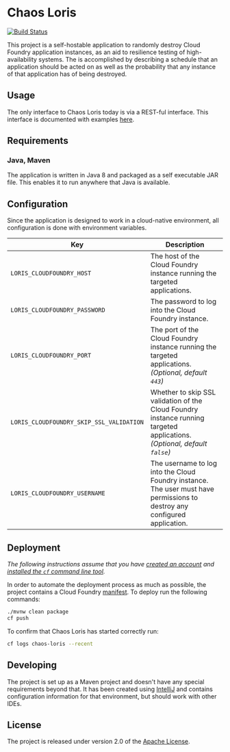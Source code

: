 # Chaos Loris
[![Build Status](https://travis-ci.org/strepsirrhini-army/chaos-loris.svg)](https://travis-ci.org/strepsirrhini-army/chaos-loris)

This project is a self-hostable application to randomly destroy Cloud Foundry application instances, as an aid to resilience testing of high-availability systems. The is accomplished by describing a schedule that an application should be acted on as well as the probability that any instance of that application has of being destroyed.

## Usage
The only interface to Chaos Loris today is via a REST-ful interface.  This interface is documented with examples [here][d].

## Requirements
### Java, Maven
The application is written in Java 8 and packaged as a self executable JAR file. This enables it to run anywhere that Java is available.

## Configuration
Since the application is designed to work in a cloud-native environment, all configuration is done with environment variables.

| Key | Description
| --- | -----------
| `LORIS_CLOUDFOUNDRY_HOST` | The host of the Cloud Foundry instance running the targeted applications.
| `LORIS_CLOUDFOUNDRY_PASSWORD` | The password to log into the Cloud Foundry instance.
| `LORIS_CLOUDFOUNDRY_PORT` | The port of the Cloud Foundry instance running the targeted applications. _(Optional, default `443`)_
| `LORIS_CLOUDFOUNDRY_SKIP_SSL_VALIDATION` | Whether to skip SSL validation of the Cloud Foundry instance running targeted applications. _(Optional, default `false`)_
| `LORIS_CLOUDFOUNDRY_USERNAME` | The username to log into the Cloud Foundry instance.  The user must have permissions to destroy any configured application.

## Deployment
_The following instructions assume that you have [created an account][c] and [installed the `cf` command line tool][i]._

In order to automate the deployment process as much as possible, the project contains a Cloud Foundry [manifest][y].  To deploy run the following commands:

```bash
./mvnw clean package
cf push
```

To confirm that Chaos Loris has started correctly run:

```bash
cf logs chaos-loris --recent
```

## Developing
The project is set up as a Maven project and doesn't have any special requirements beyond that. It has been created using [IntelliJ][j] and contains configuration information for that environment, but should work with other IDEs.


## License
The project is released under version 2.0 of the [Apache License][a].

[a]: http://www.apache.org/licenses/LICENSE-2.0
[c]: https://console.run.pivotal.io/register
[d]: http://strepsirrhini-army.github.io/chaos-loris/
[i]: http://docs.run.pivotal.io/devguide/installcf/install-go-cli.html
[j]: http://www.jetbrains.com/idea/
[y]: manifest.yml
